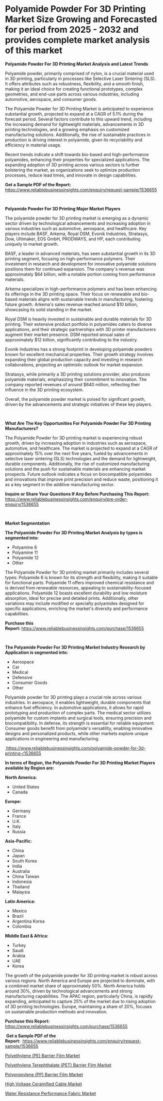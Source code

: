 <p><h1>Polyamide Powder For 3D Printing Market Size Growing and Forecasted for period from 2025 - 2032 and provides complete market analysis of this market</h1></p><p><strong>Polyamide Powder For 3D Printing Market Analysis and Latest Trends</strong></p>
<p><p>Polyamide powder, primarily comprised of nylon, is a crucial material used in 3D printing, particularly in processes like Selective Laser Sintering (SLS). It offers attributes such as robustness, flexibility, and a smooth finish, making it an ideal choice for creating functional prototypes, complex geometries, and end-use parts across various industries, including automotive, aerospace, and consumer goods.</p><p>The Polyamide Powder for 3D Printing Market is anticipated to experience substantial growth, projected to expand at a CAGR of 5.1% during the forecast period. Several factors contribute to this upward trend, including the increasing demand for lightweight materials, advancements in 3D printing technologies, and a growing emphasis on customized manufacturing solutions. Additionally, the rise of sustainable practices in production is driving interest in polyamide, given its recyclability and efficiency in material usage.</p><p>Recent trends indicate a shift towards bio-based and high-performance polyamides, enhancing their properties for specialized applications. The expanding adoption of 3D printing across various sectors is further bolstering the market, as organizations seek to optimize production processes, reduce lead times, and innovate in design capabilities.</p></p>
<p><strong>Get a Sample PDF of the Report:&nbsp;</strong> <a href="https://www.reliablebusinessinsights.com/enquiry/request-sample/1536655?utm_campaign=39&utm_medium=2&utm_source=Github&utm_content=ia&utm_term=03042025&utm_id=polyamide-powder-for-3d-printing">https://www.reliablebusinessinsights.com/enquiry/request-sample/1536655</a></p>
<p>&nbsp;</p>
<p><strong>Polyamide Powder For 3D Printing Major Market Players</strong></p>
<p><p>The polyamide powder for 3D printing market is emerging as a dynamic sector driven by technological advancements and increasing adoption in various industries such as automotive, aerospace, and healthcare. Key players include BASF, Arkema, Royal DSM, Evonik Industries, Stratasys, Dow, Ultimaker, EOS GmbH, PRODWAYS, and HP, each contributing uniquely to market growth.</p><p>BASF, a leader in advanced materials, has seen substantial growth in its 3D printing segment, focusing on high-performance polymers. Their investment in research and development for innovative polyamide solutions positions them for continued expansion. The company's revenue was approximately $64 billion, with a notable portion coming from performance materials.</p><p>Arkema specializes in high-performance polymers and has been enhancing its offerings in the 3D printing space. Their focus on renewable and bio-based materials aligns with sustainable trends in manufacturing, fostering future growth. Arkema's sales revenue reached around $10 billion, showcasing its solid standing in the market.</p><p>Royal DSM is heavily invested in sustainable and durable materials for 3D printing. Their extensive product portfolio in polyamides caters to diverse applications, and their strategic partnerships with 3D printer manufacturers augment their market presence. DSM reported annual sales of approximately $12 billion, significantly contributing to the industry.</p><p>Evonik Industries has a strong footprint in developing polyamide powders known for excellent mechanical properties. Their growth strategy involves expanding their global production capacity and investing in research collaborations, projecting an optimistic outlook for market expansion.</p><p>Stratasys, while primarily a 3D printing solutions provider, also produces polyamide materials, emphasizing their commitment to innovation. The company reported revenues of around $640 million, reflecting their influence in the 3D printing ecosystem.</p><p>Overall, the polyamide powder market is poised for significant growth, driven by the advancements and strategic initiatives of these key players.</p></p>
<p>&nbsp;</p>
<p><strong>What Are The Key Opportunities For Polyamide Powder For 3D Printing Manufacturers?</strong></p>
<p><p>The Polyamide Powder for 3D printing market is experiencing robust growth, driven by increasing adoption in industries such as aerospace, automotive, and healthcare. The market is projected to expand at a CAGR of approximately 15% over the next five years, fueled by advancements in selective laser sintering (SLS) technologies and the demand for lightweight, durable components. Additionally, the rise of customized manufacturing solutions and the push for sustainable materials are enhancing market prospects. Future outlook indicates a focus on biocompatible polyamides and innovations that improve print precision and reduce waste, positioning it as a key segment in the additive manufacturing sector.</p></p>
<p><strong>Inquire or Share Your Questions If Any Before Purchasing This Report:</strong> <a href="https://www.reliablebusinessinsights.com/enquiry/pre-order-enquiry/1536655?utm_campaign=39&utm_medium=2&utm_source=Github&utm_content=ia&utm_term=03042025&utm_id=polyamide-powder-for-3d-printing">https://www.reliablebusinessinsights.com/enquiry/pre-order-enquiry/1536655</a></p>
<p>&nbsp;</p>
<p><strong>Market Segmentation</strong></p>
<p><strong>The Polyamide Powder For 3D Printing Market Analysis by types is segmented into:</strong></p>
<p><ul><li>Polyamine 6</li><li>Polyamine 11</li><li>Polyamide 12</li><li>Other</li></ul></p>
<p><p>The Polyamide Powder for 3D printing market primarily includes several types: Polyamide 6 is known for its strength and flexibility, making it suitable for functional parts. Polyamide 11 offers improved chemical resistance and is derived from renewable resources, appealing to sustainability-focused applications. Polyamide 12 boasts excellent durability and low moisture absorption, ideal for precise and detailed prints. Additionally, other variations may include modified or specialty polyamides designed for specific applications, enriching the market's diversity and performance capabilities.</p></p>
<p><strong>Purchase this Report:&nbsp;</strong><a href="https://www.reliablebusinessinsights.com/purchase/1536655?utm_campaign=39&utm_medium=2&utm_source=Github&utm_content=ia&utm_term=03042025&utm_id=polyamide-powder-for-3d-printing">https://www.reliablebusinessinsights.com/purchase/1536655</a></p>
<p>&nbsp;</p>
<p><strong>The Polyamide Powder For 3D Printing Market Industry Research by Application is segmented into:</strong></p>
<p><ul><li>Aerospace</li><li>Car</li><li>Medical</li><li>Defensive</li><li>Consumer Goods</li><li>Other</li></ul></p>
<p><p>Polyamide powder for 3D printing plays a crucial role across various industries. In aerospace, it enables lightweight, durable components that enhance fuel efficiency. In automotive applications, it allows for rapid prototyping and production of complex parts. The medical sector utilizes polyamide for custom implants and surgical tools, ensuring precision and biocompatibility. In defense, its strength is essential for reliable equipment. Consumer goods benefit from polyamide's versatility, enabling innovative designs and personalized products, while other markets explore unique applications in engineering and manufacturing.</p></p>
<p><a href="https://www.reliablebusinessinsights.com/polyamide-powder-for-3d-printing-r1536655?utm_campaign=39&utm_medium=2&utm_source=Github&utm_content=ia&utm_term=03042025&utm_id=polyamide-powder-for-3d-printing">&nbsp;https://www.reliablebusinessinsights.com/polyamide-powder-for-3d-printing-r1536655</a></p>
<p><strong>In terms of Region, the Polyamide Powder For 3D Printing Market Players available by Region are:</strong></p>
<p>
    <p> <strong> North America: </strong>
        <ul>
            <li>United States</li>
            <li>Canada</li>
        </ul>
        </p> 
    <p> <strong> Europe: </strong>
        <ul>
            <li>Germany</li>
            <li>France</li>
            <li>U.K.</li>
            <li>Italy</li>
            <li>Russia</li>
        </ul>
        </p> 
    <p> <strong> Asia-Pacific: </strong>
        <ul>
            <li>China</li>
            <li>Japan</li>
            <li>South Korea</li>
            <li>India</li>
            <li>Australia</li>
            <li>China Taiwan</li>
            <li>Indonesia</li>
            <li>Thailand</li>
            <li>Malaysia</li>
        </ul>
        </p> 
    <p> <strong> Latin America: </strong>
        <ul>
            <li>Mexico</li>
            <li>Brazil</li>
            <li>Argentina Korea</li>
            <li>Colombia</li>
        </ul>
        </p> 
    <p> <strong> Middle East & Africa: </strong>
        <ul>
            <li>Turkey</li>
            <li>Saudi</li>
            <li>Arabia</li>
            <li>UAE</li>
            <li>Korea</li>
        </ul>
    </p>
    </p>
<p><p>The growth of the polyamide powder for 3D printing market is robust across various regions. North America and Europe are projected to dominate, with a combined market share of approximately 50%. North America holds around 30%, driven by technological advancements and strong manufacturing capabilities. The APAC region, particularly China, is rapidly expanding, anticipated to capture 25% of the market due to rising adoption of 3D printing technologies. Europe, maintaining a share of 20%, focuses on sustainable production methods and innovation.</p></p>
<p><strong>Purchase this Report: </strong><a href="https://www.reliablebusinessinsights.com/purchase/1536655?utm_campaign=39&utm_medium=2&utm_source=Github&utm_content=ia&utm_term=03042025&utm_id=polyamide-powder-for-3d-printing">https://www.reliablebusinessinsights.com/purchase/1536655</a></p>
<p>&nbsp;<strong>Get a Sample PDF of the Report:&nbsp;&nbsp;</strong><a href="https://www.reliablebusinessinsights.com/enquiry/request-sample/1536655?utm_campaign=39&utm_medium=2&utm_source=Github&utm_content=ia&utm_term=03042025&utm_id=polyamide-powder-for-3d-printing">https://www.reliablebusinessinsights.com/enquiry/request-sample/1536655</a></p>
<p><strong></strong></p>
<p><p><a href="https://github.com/gauldvikerm6/Market-Research-Report-List-1/blob/main/polyethylene-pe-barrier-film-market.md?utm_campaign=39&utm_medium=2&utm_source=Github&utm_content=ia&utm_term=03042025&utm_id=polyamide-powder-for-3d-printing">Polyethylene (PE) Barrier Film Market</a></p><p><a href="https://github.com/benasjuettk3/Market-Research-Report-List-1/blob/main/polyethylene-terephthalate-pet-barrier-film-market.md?utm_campaign=39&utm_medium=2&utm_source=Github&utm_content=ia&utm_term=03042025&utm_id=polyamide-powder-for-3d-printing">Polyethylene Terephthalate (PET) Barrier Film Market</a></p><p><a href="https://github.com/ardgenoud/Market-Research-Report-List-1/blob/main/polypropylene-pp-barrier-film-market.md?utm_campaign=39&utm_medium=2&utm_source=Github&utm_content=ia&utm_term=03042025&utm_id=polyamide-powder-for-3d-printing">Polypropylene (PP) Barrier Film Market</a></p><p><a href="https://github.com/akitamegge65/Market-Research-Report-List-1/blob/main/high-voltage-ceramified-cable-market.md?utm_campaign=39&utm_medium=2&utm_source=Github&utm_content=ia&utm_term=03042025&utm_id=polyamide-powder-for-3d-printing">High Voltage Ceramified Cable Market</a></p><p><a href="https://github.com/cingozascard/Market-Research-Report-List-1/blob/main/water-resistance-performance-fabric-market.md?utm_campaign=39&utm_medium=2&utm_source=Github&utm_content=ia&utm_term=03042025&utm_id=polyamide-powder-for-3d-printing">Water Resistance Performance Fabric Market</a></p></p>